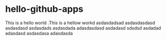 # hello-github-apps
This is a hello world
  .This is a hellow workd
asdasdadsad
asdasdasdasd
asdasdasd
asdasdads
asdasdada
adasdasdasd
asdadasd
sdsdsd
asdadad
adasdasd
asdasdasa
adasdasda
